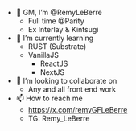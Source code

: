 - 👋 GM, I’m @RemyLeBerre
  - Full time @Parity
  - Ex Interlay & Kintsugi
- 🌱 I’m currently learning
  - RUST (Substrate)
  - VanillaJS
    - ReactJS
    - NextJS
- 💞️ I’m looking to collaborate on
  - Any and all front end work
- 📫 How to reach me
  - https://x.com/remyGFLeBerre
  - TG: Remy_LeBerre
